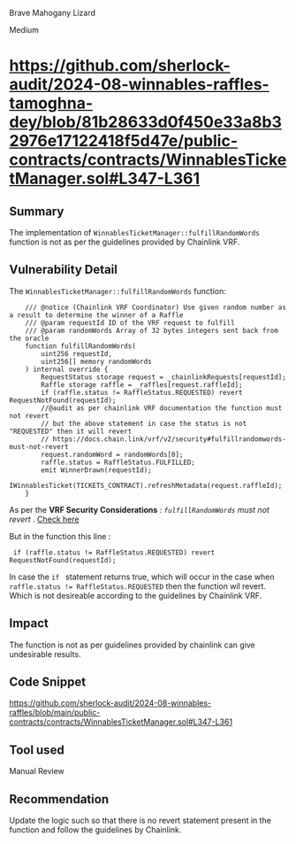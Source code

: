 Brave Mahogany Lizard

Medium

# https://github.com/sherlock-audit/2024-08-winnables-raffles-tamoghna-dey/blob/81b28633d0f450e33a8b32976e17122418f5d47e/public-contracts/contracts/WinnablesTicketManager.sol#L347-L361

## Summary
The implementation of  `WinnablesTicketManager::fulfillRandomWords` function is not as per the guidelines provided by Chainlink VRF. 

## Vulnerability Detail
The `WinnablesTicketManager::fulfillRandomWords` function:

```solidity
    /// @notice (Chainlink VRF Coordinator) Use given random number as a result to determine the winner of a Raffle
    /// @param requestId ID of the VRF request to fulfill
    /// @param randomWords Array of 32 bytes integers sent back from the oracle
    function fulfillRandomWords(
        uint256 requestId,
        uint256[] memory randomWords
    ) internal override {
        RequestStatus storage request = _chainlinkRequests[requestId];
        Raffle storage raffle = _raffles[request.raffleId];
        if (raffle.status != RaffleStatus.REQUESTED) revert RequestNotFound(requestId);
        //@audit as per chainlink VRF documentation the function must not revert 
        // but the above statement in case the status is not "REQUESTED" then it will revert
        // https://docs.chain.link/vrf/v2/security#fulfillrandomwords-must-not-revert
        request.randomWord = randomWords[0];
        raffle.status = RaffleStatus.FULFILLED;
        emit WinnerDrawn(requestId);
        IWinnablesTicket(TICKETS_CONTRACT).refreshMetadata(request.raffleId);
    }
```
As per the **VRF Security Considerations** :
*`fulfillRandomWords` must not revert* . [Check here](https://docs.chain.link/vrf/v2/security#fulfillrandomwords-must-not-revert)

But in the function this line :
```solidity
 if (raffle.status != RaffleStatus.REQUESTED) revert RequestNotFound(requestId);
```
In case the `if ` statement returns true, which will occur in the case when `raffle.status != RaffleStatus.REQUESTED` then the function wil revert. Which is not desireable according to the guidelines by Chainlink VRF.

## Impact
The function is not as per guidelines provided by chainlink can give undesirable results.

## Code Snippet
https://github.com/sherlock-audit/2024-08-winnables-raffles/blob/main/public-contracts/contracts/WinnablesTicketManager.sol#L347-L361

## Tool used

Manual Review

## Recommendation
Update the logic such so that there is no revert statement present in the function and follow the guidelines by Chainlink.
